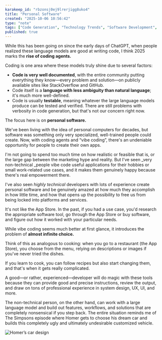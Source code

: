 ```yaml
---
karakeep_id: "rbzonsj0ej9lrerjigg8uko4"
title: "Personal Software"
created: "2025-10-06 10:56:42"
type: "note"
tags: ["Code Generation", "Technology Trends", "Software Development", "Artificial Intelligence", "Personal Software", "aal"]
published: true
---
```


While this has been going on since the early days of ChatGPT, when people realized these language models are good at writing code, I think 2025 marks the **rise of coding agents.** 

Coding is one area where these models truly shine due to several factors: 
- **Code is very well documented**, with the entire community putting everything they know—every problem and solution—on publicly available sites like StackOverflow and GitHub. 
- Code itself is a **language with less ambiguity than natural language**; it's much more well-defined. 
- Code is usually **testable**, meaning whatever the large language models produce can be tested and verified. There are still problems with verbosity in code generation, but that's not our concern right now.


The focus here is on **personal software.** 

We've been living with the idea of personal computers for decades, but software was something only very specialized, well-trained people could create. Now, with coding agents and “vibe coding”, there's an undeniable opportunity for people to create their own apps. 

I'm not going to spend too much time on how realistic or feasible that is, or the large gap between the marketing hype and reality. But I've seen _very non-technical _people vibe code useful applications for their hobbies or small work-related use cases, and it makes them genuinely happy because there's real empowerment there. 

I've also seen _highly technical_ developers with lots of experience create personal software and be genuinely amazed at how much they accomplish in how little time, and how that opens up the possibility to free us from being locked into platforms and services.

It's not like the App Store. In the past, if you had a use case, you'd research the appropriate software tool, go through the App Store or buy software, and figure out how it worked with your particular needs. 

While vibe coding seems much better at first glance, it introduces the problem of **almost infinite choice.** 

Think of this as analogous to cooking: when you go to a restaurant (the App Store), you choose from the menu, relying on descriptions or images if you've never tried the dishes. 

If you learn to cook, you can follow recipes but also start changing them, and that's when it gets really complicated.

A good—or rather, experienced—developer will do magic with these tools because they can provide good and precise instructions, review the output, and draw on tons of professional experience in system design, UX, UI, and more. 

The non-technical person, on the other hand, can work with a large language model and build out features, workflows, and solutions that are completely nonsensical if you step back. The entire situation reminds me of The Simpsons episode where Homer gets to choose his dream car and builds this completely ugly and ultimately undesirable customized vehicle.

![Homer’s car design](https://simpsonspedia.net/index.php/Homer_(Fahrzeug)#/media/Datei:Homer_Auto_2.jpg)